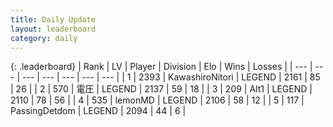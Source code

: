 ```yaml
---
title: Daily Update
layout: leaderboard
category: daily
---
```


{: .leaderboard}
| Rank | LV | Player | Division | Elo | Wins | Losses |
| --- | --- | --- | --- | --- | --- | --- |
| <span data-change="0">1</span> | 2393 | <span title="ID: 164871">KawashiroNitori</span> | LEGEND | <span data-change="-9">2161</span> | <span data-change="4">85</span> | <span data-change="2">26</span> |
| <span data-change="0">2</span> | 570 | <span title="ID: 407707">電圧</span> | LEGEND | <span data-change="11">2137</span> | <span data-change="7">59</span> | <span data-change="2">18</span> |
| <span data-change="58">3</span> | 209 | <span title="ID: 443550">Alt1</span> | LEGEND | <span data-change="166">2110</span> | <span data-change="24">78</span> | <span data-change="0">56</span> |
| <span data-change="-1">4</span> | 535 | <span title="ID: 76009">lemonMD</span> | LEGEND | <span data-change="10">2106</span> | <span data-change="1">58</span> | <span data-change="0">12</span> |
| <span data-change="-1">5</span> | 117 | <span title="ID: 454837">PassingDetdom</span> | LEGEND | <span data-change="0">2094</span> | <span data-change="0">44</span> | <span data-change="0">6</span> |